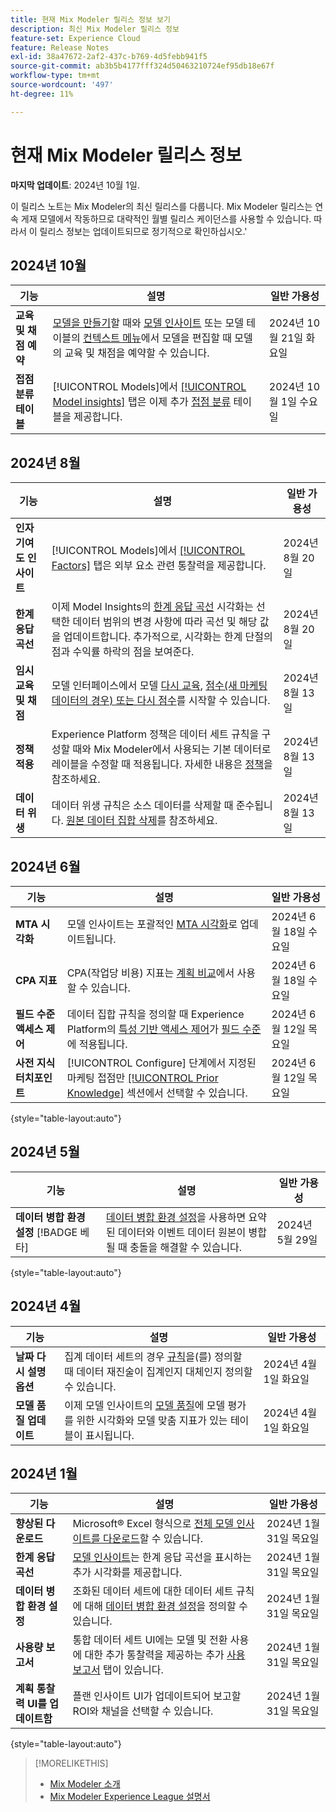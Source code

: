 ```yaml
---
title: 현재 Mix Modeler 릴리스 정보 보기
description: 최신 Mix Modeler 릴리스 정보
feature-set: Experience Cloud
feature: Release Notes
exl-id: 38a47672-2af2-437c-b769-4d5febb941f5
source-git-commit: ab3b5b4177fff324d50463210724ef95db18e67f
workflow-type: tm+mt
source-wordcount: '497'
ht-degree: 11%

---
```


# 현재 Mix Modeler 릴리스 정보

**마지막 업데이트**: 2024년 10월 1일.

이 릴리스 노트는 Mix Modeler의 최신 릴리스를 다룹니다. Mix Modeler 릴리스는 연속 게재 모델에서 작동하므로 대략적인 월별 릴리스 케이던스를 사용할 수 있습니다. 따라서 이 릴리스 정보는 업데이트되므로 정기적으로 확인하십시오.&#39;

## 2024년 10월

| 기능 | 설명 | 일반 가용성 |
|---|---|---|
| **교육 및 채점 예약** | [모델을 만들기](/help/models/create.md#schedule)할 때와 [모델 인사이트](/help/models/insights.md#edit) 또는 모델 테이블의 [컨텍스트 메뉴](/help/models/overview.md#edit)에서 모델을 편집할 때 모델의 교육 및 채점을 예약할 수 있습니다. | 2024년 10월 21일 화요일 |
| **접점 분류 테이블** | [!UICONTROL Models]에서 [[!UICONTROL Model insights]](/help/models/insights.md#factors) 탭은 이제 추가 [접점 분류](../models/insights.md#touchpoint-breakdown) 테이블을 제공합니다. | 2024년 10월 1일 수요일 |

## 2024년 8월

| 기능 | 설명 | 일반 가용성 |
|---|---|---|
| **인자 기여도 인사이트** | [!UICONTROL Models]에서 [[!UICONTROL Factors]](/help/models/insights.md#factors) 탭은 외부 요소 관련 통찰력을 제공합니다. | 2024년 8월 20일 |
| **한계 응답 곡선** | 이제 Model Insights의 [한계 응답 곡선](/help/models/insights.md#model-insights-1) 시각화는 선택한 데이터 범위의 변경 사항에 따라 곡선 및 해당 값을 업데이트합니다. 추가적으로, 시각화는 한계 단절의 점과 수익률 하락의 점을 보여준다. | 2024년 8월 20일 |
| **임시 교육 및 채점** | 모델 인터페이스에서 모델 [다시 교육](/help/models/overview.md#re-train), [점수(새 마케팅 데이터의 경우) 또는 다시 점수](/help/models/overview.md#score-or-re-score)를 시작할 수 있습니다. | 2024년 8월 13일 |
| **정책 적용** | Experience Platform 정책은 데이터 세트 규칙을 구성할 때와 Mix Modeler에서 사용되는 기본 데이터로 레이블을 수정할 때 적용됩니다. 자세한 내용은 [정책](../data-governance/policies.md)을 참조하세요. | 2024년 8월 13일 |
| **데이터 위생** | 데이터 위생 규칙은 소스 데이터를 삭제할 때 준수됩니다. [원본 데이터 집합 삭제](../harmonize-data/dataset-rules.md#delete-a-source-dataset)를 참조하세요. | 2024년 8월 13일 |

## 2024년 6월

| 기능 | 설명 | 일반 가용성 |
|---|---|---|
| **MTA 시각화** | 모델 인사이트는 포괄적인 [MTA 시각화](../models/insights.md#attribution)로 업데이트됩니다. | 2024년 6월 18일 수요일 |
| **CPA 지표** | CPA(작업당 비용) 지표는 [계획 비교](../plans/compare.md)에서 사용할 수 있습니다. | 2024년 6월 18일 수요일 |
| **필드 수준 액세스 제어** | 데이터 집합 규칙을 정의할 때 Experience Platform의 [특성 기반 액세스 제어](https://experienceleague.adobe.com/en/docs/experience-platform/access-control/abac/overview)가 [필드 수준](../harmonize-data/dataset-rules.md#field-level-access-control)에 적용됩니다. | 2024년 6월 12일 목요일 |
| **사전 지식 터치포인트** | [!UICONTROL Configure] 단계에서 지정된 마케팅 접점만 [[!UICONTROL Prior Knowledge]](../models/create.md) 섹션에서 선택할 수 있습니다. | 2024년 6월 12일 목요일 |

{style="table-layout:auto"}

## 2024년 5월

| 기능 | 설명 | 일반 가용성 |
|---|---|---|
| **데이터 병합 환경 설정** [!BADGE 베타] | [데이터 병합 환경 설정](../harmonize-data/dataset-rules.md#data-merge-preferences)을 사용하면 요약된 데이터와 이벤트 데이터 원본이 병합될 때 충돌을 해결할 수 있습니다. | 2024년 5월 29일 |

{style="table-layout:auto"}




## 2024년 4월

| 기능 | 설명 | 일반 가용성 |
|---|---|---|
| **날짜 다시 설명 옵션** | 집계 데이터 세트의 경우 [규칙](../harmonize-data/dataset-rules.md)을(를) 정의할 때 데이터 재진술이 집계인지 대체인지 정의할 수 있습니다. | 2024년 4월 1일 화요일 |
| **모델 품질 업데이트** | 이제 모델 인사이트의 [모델 품질](/help/models/insights.md)에 모델 평가를 위한 시각화와 모델 맞춤 지표가 있는 테이블이 표시됩니다. | 2024년 4월 1일 화요일 |


## 2024년 1월

| 기능 | 설명 | 일반 가용성 |
|---|---|---|
| **향상된 다운로드** | Microsoft® Excel 형식으로 [전체 모델 인사이트를 다운로드](../models/insights.md)할 수 있습니다. | 2024년 1월 31일 목요일 |
| **한계 응답 곡선** | [모델 인사이트](../models/insights.md)는 한계 응답 곡선을 표시하는 추가 시각화를 제공합니다. | 2024년 1월 31일 목요일 |
| **데이터 병합 환경 설정** | 조화된 데이터 세트에 대한 데이터 세트 규칙에 대해 [데이터 병합 환경 설정](../harmonize-data/dataset-rules.md#data-merge-preferences)을 정의할 수 있습니다. | 2024년 1월 31일 목요일 |
| **사용량 보고서** | 통합 데이터 세트 UI에는 모델 및 전환 사용에 대한 추가 통찰력을 제공하는 추가 [사용 보고서](../harmonize-data/usage-report.md) 탭이 있습니다. | 2024년 1월 31일 목요일 |
| **계획 통찰력 UI를 업데이트함** | 플랜 인사이트 UI가 업데이트되어 보고할 ROI와 채널을 선택할 수 있습니다. | 2024년 1월 31일 목요일 |

{style="table-layout:auto"}


>[!MORELIKETHIS]
>
>* [Mix Modeler 소개](https://business.adobe.com/products/experience-platform/planning-and-measurement.html)
>* [Mix Modeler Experience League 설명서](https://experienceleague.adobe.com/ko/docs/mix-modeler)

